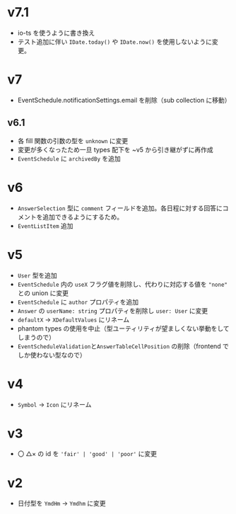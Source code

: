 # v7.1

-   io-ts を使うように書き換え
-   テスト追加に伴い `IDate.today()` や `IDate.now()` を使用しないように変更。

# v7

-   EventSchedule.notificationSettings.email を削除（sub collection に移動）

## v6.1

-   各 fill 関数の引数の型を `unknown` に変更
-   変更が多くなったため一旦 types 配下を ~v5 から引き継がずに再作成
-   `EventSchedule` に `archivedBy` を追加

# v6

-   `AnswerSelection` 型に `comment` フィールドを追加。各日程に対する回答にコメントを追加できるようにするため。
-   `EventListItem` 追加

# v5

-   `User` 型を追加
-   `EventSchedule` 内の `useX` フラグ値を削除し、代わりに対応する値を `"none"` との union に変更
-   `EventSchedule` に `author` プロパティを追加
-   `Answer` の `userName: string` プロパティを削除し `user: User` に変更
-   `defaultX` -> `XDefaultValues` にリネーム
-   phantom types の使用を中止（型ユーティリティが望ましくない挙動をしてしまうので）
-   `EventScheduleValidation`と`AnswerTableCellPosition` の削除（frontend でしか使わない型なので）

# v4

-   `Symbol` -> `Icon` にリネーム

# v3

-   〇 △× の id を `'fair' | 'good' | 'poor'` に変更

# v2

-   日付型を `YmdHm` -> `Ymdhm` に変更
